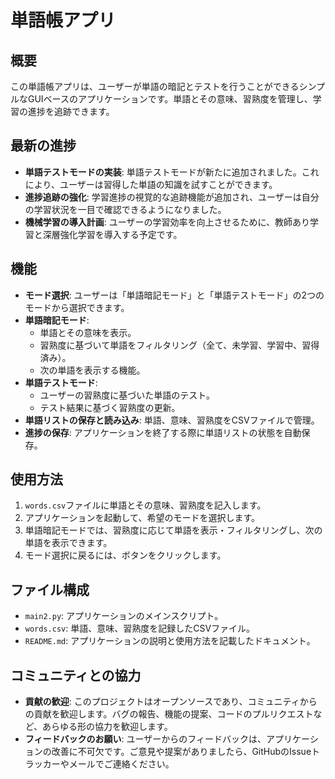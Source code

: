 # 単語帳アプリ

## 概要
この単語帳アプリは、ユーザーが単語の暗記とテストを行うことができるシンプルなGUIベースのアプリケーションです。単語とその意味、習熟度を管理し、学習の進捗を追跡できます。

## 最新の進捗
- **単語テストモードの実装**: 単語テストモードが新たに追加されました。これにより、ユーザーは習得した単語の知識を試すことができます。
- **進捗追跡の強化**: 学習進捗の視覚的な追跡機能が追加され、ユーザーは自分の学習状況を一目で確認できるようになりました。
- **機械学習の導入計画**: ユーザーの学習効率を向上させるために、教師あり学習と深層強化学習を導入する予定です。

## 機能
- **モード選択**: ユーザーは「単語暗記モード」と「単語テストモード」の2つのモードから選択できます。
- **単語暗記モード**:
  - 単語とその意味を表示。
  - 習熟度に基づいて単語をフィルタリング（全て、未学習、学習中、習得済み）。
  - 次の単語を表示する機能。
- **単語テストモード**:
  - ユーザーの習熟度に基づいた単語のテスト。
  - テスト結果に基づく習熟度の更新。
- **単語リストの保存と読み込み**: 単語、意味、習熟度をCSVファイルで管理。
- **進捗の保存**: アプリケーションを終了する際に単語リストの状態を自動保存。

## 使用方法
1. `words.csv`ファイルに単語とその意味、習熟度を記入します。
2. アプリケーションを起動して、希望のモードを選択します。
3. 単語暗記モードでは、習熟度に応じて単語を表示・フィルタリングし、次の単語を表示できます。
4. モード選択に戻るには、ボタンをクリックします。

## ファイル構成
- `main2.py`: アプリケーションのメインスクリプト。
- `words.csv`: 単語、意味、習熟度を記録したCSVファイル。
- `README.md`: アプリケーションの説明と使用方法を記載したドキュメント。

## コミュニティとの協力
- **貢献の歓迎**: このプロジェクトはオープンソースであり、コミュニティからの貢献を歓迎します。バグの報告、機能の提案、コードのプルリクエストなど、あらゆる形の協力を歓迎します。
- **フィードバックのお願い**: ユーザーからのフィードバックは、アプリケーションの改善に不可欠です。ご意見や提案がありましたら、GitHubのIssueトラッカーやメールでご連絡ください。
